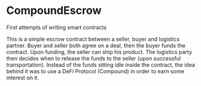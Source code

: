 # CompoundEscrow
First attempts of writing smart contracts

This is a simple escrow contract between a seller, buyer and logistics partner. Buyer and seller both agree on a deal, then the buyer funds the contract.
Upon funding, the seller can ship his product. The logistics party then decides when to release the funds to the seller (upon successful transportation).
Instead of the funds sitting idle inside the contract, the idea behind it was to use a DeFi Protocol (Compound) in order to earn some interest on it.
